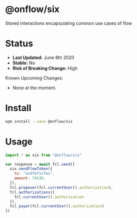 # @onflow/six

Stored interactions encapsulating common use cases of flow

# Status

- **Last Updated:** June 8th 2020
- **Stable:** No
- **Risk of Breaking Change:** High

Known Upcoming Changes:
- None at the moment.

# Install

```bash
npm install --save @onflow/six
```

# Usage

```javascript
import * as six from "@onflow/six"

var response = await fcl.send([
  six.sendFlowToken({
    to: "asdfefssfes",
    amount: 74536,
  }),
  fcl.proposer(fcl.currentUser().authorization),
  fcl.authorizations([
    fcl.currentUser().authorization
  ]),
  fcl.payer(fcl.currentUser().authorization)
])
```